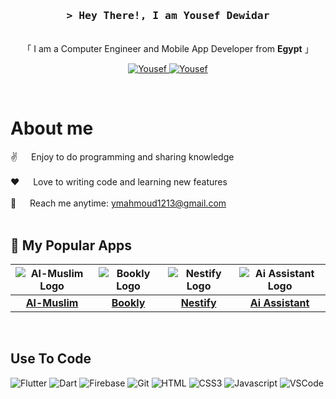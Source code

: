 
<h3 align="center">
        <samp>&gt; Hey There!, I am
                <b>Yousef Dewidar</b>
        </samp>
</h3>

<p align="center"> 
    <br>
    「 I am a Computer Engineer and Mobile App Developer from <b>Egypt</b> 」
    <br>
  </samp>
</p>

<p align="center">
 <a href="https://www.linkedin.com/in/yousef-dewidar-0884772a3/" target="_blank">
  <img src="https://img.shields.io/badge/LinkedIn-0077B5?style=for-the-badge&logo=linkedin&logoColor=white" alt="Yousef"/>
 </a>
 <a href="https://www.facebook.com/profile.php?id=100009483401222" target="_blank">
  <img src="https://img.shields.io/badge/Facebook-20BEFF?&style=for-the-badge&logo=facebook&logoColor=white" alt="Yousef"  />
  </a> 
</p>
<br />

 # About me
 
<p>

 ✌️ &emsp; Enjoy to do programming and sharing knowledge <br/><br/>
 ❤️ &emsp; Love to writing code and learning new features<br/><br/>
 📧 &emsp; Reach me anytime: ymahmoud1213@gmail.com<br/><br/>

</p>


## 🌟 My Popular Apps
| ![Al-Muslim Logo](https://github.com/user-attachments/assets/1e903410-36ee-4e2c-89bb-6f32485300c1) | ![Bookly Logo](https://github.com/user-attachments/assets/54ddff80-0606-43bc-8fcb-891794844650) | ![Nestify Logo](https://github.com/user-attachments/assets/14660725-f41d-451f-8ab9-3d906dbfec78) | ![Ai Assistant Logo](https://github.com/user-attachments/assets/2e24e384-b491-4dc8-afbd-a4c6c6896df8) |
|:-----------------------------------------------------:|:------------------------------------------------:|:-------------------------------------------------:|:-------------------------------------------------:|
| **[Al-Muslim](https://github.com/YousefDewidar/Al-Muslim)** | **[Bookly](https://github.com/YousefDewidar/bookly)** | **[Nestify](https://github.com/YousefDewidar/Nestify)** | **[Ai Assistant](https://github.com/YousefDewidar/ai_assistant_app)** |

<br/>

## Use To Code

![Flutter](https://img.shields.io/badge/Flutter-092749?style=for-the-badge&logo=flutter&logoColor=06B6D4&labelColor=000000)
![Dart](https://img.shields.io/badge/Dart-092749?style=for-the-badge&logo=dart&logoColor=white)
![Firebase](https://img.shields.io/badge/FireBase-FFCB2B?style=for-the-badge&logo=firebase&logoColor=FFCB2B&labelColor=000000)
![Git](https://img.shields.io/badge/Git-F05032?style=for-the-badge&logo=git&logoColor=white)
![HTML](https://img.shields.io/badge/HTML5-E34F26?style=for-the-badge&logo=html5&logoColor=white)
![CSS3](https://img.shields.io/badge/CSS3-1572B6?style=for-the-badge&logo=css3&logoColor=white)
![Javascript](https://img.shields.io/badge/Javascript-F0DB4F?style=for-the-badge&labelColor=black&logo=javascript&logoColor=F0DB4F)
![VSCode](https://img.shields.io/badge/Visual_Studio-0078d7?style=for-the-badge&logo=visual%20studio&logoColor=white)

<br/>
<br/>

